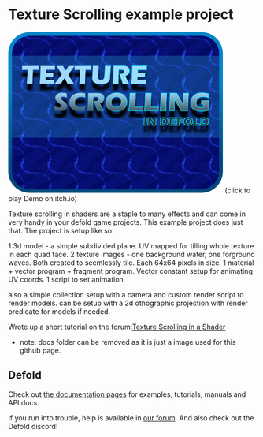 # Texture Scrolling example project

[![Demo](/docs/screen_shot.png)](https://flexyourbrain.itch.io/texture-scrolling-in-defold)
(click to play Demo on itch.io)

Texture scrolling in shaders are a staple to many effects and can come in very handy in your defold game projects.
This example project does just that. The project is setup like so:

1 3d model - a simple subdivided plane. UV mapped for tilling whole texture in each quad face.
2 texture images - one background water, one forground waves. Both created to seemlessly tile. Each 64x64 pixels in size.
1 material + vector program + fragment program. Vector constant setup for animating UV coords. 
1 script to set animation 

also a simple collection setup with a camera and custom render script to render models. can be setup with a 2d othographic projection with render predicate for models if needed.

Wrote up a short tutorial on the forum:[Texture Scrolling in a Shader]()

* note: docs folder can be removed as it is just a image used for this github page.

## Defold
Check out [the documentation pages](https://defold.com/learn) for examples, tutorials, manuals and API docs.

If you run into trouble, help is available in [our forum](https://forum.defold.com). And also check out the Defold discord!
